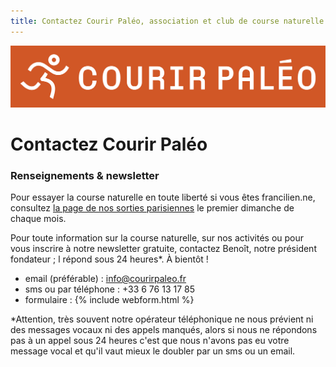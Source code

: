 ```yaml
---
title: Contactez Courir Paléo, association et club de course naturelle et minimaliste
---
```

![Courir Paleo](/assets/images/Logo-Courir-Paleo-long-orange-1200px.png)
# Contactez Courir Paléo

### Renseignements & newsletter

Pour essayer la course naturelle en toute liberté si vous êtes francilien.ne, consultez [la page de nos sorties parisiennes](/sorties) le premier dimanche de chaque mois.

Pour toute information sur la course naturelle, sur nos activités ou pour vous inscrire à notre newsletter gratuite, contactez Benoît, notre président fondateur&nbsp;; l répond sous 24 heures*. À bientôt&nbsp;!
- email (préférable)&nbsp;: <a href="mailto:info@courirpaleo.fr">info@courirpaleo.fr</a>
- sms ou par téléphone&nbsp;: +33 6 76 13 17 85
- formulaire&nbsp;:
{% include webform.html %}

*Attention, très souvent notre opérateur téléphonique ne nous prévient ni des messages vocaux ni des appels manqués, alors si nous ne répondons pas à un appel sous 24&nbsp;heures c'est que nous n'avons pas eu votre message vocal et qu'il vaut mieux le doubler par un sms ou un email.
